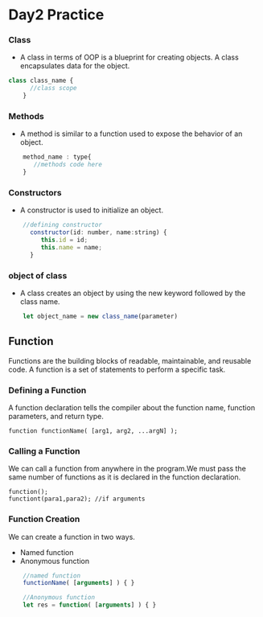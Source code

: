 # Day2 Practice

### Class 
* A class in terms of OOP is a blueprint for creating objects. A class encapsulates data for the object.
```JavaSCript 
class class_name { 
      //class scope 
    }
```
### Methods
* A method is similar to a function used to expose the behavior of an object.
```JavaSCript 
    method_name : type{
       //methods code here
    }
```
### Constructors
* A constructor is used to initialize an object. 
```JavaScript
    //defining constructor   
      constructor(id: number, name:string) {   
         this.id = id;  
         this.name = name;  
      } 
```
### object of class
* A class creates an object by using the new keyword followed by the class name.
```JavaScript
    let object_name = new class_name(parameter) 
```

## Function

   Functions are the building blocks of readable, maintainable, and reusable code. A function is a set of statements to perform a specific task.

   ### 	Defining a Function
   A function declaration tells the compiler about the function name, function parameters, and return type.

    function functionName( [arg1, arg2, ...argN] );   

   ### Calling a Function
   We can call a function from anywhere in the program.We must pass the same number of functions as it is declared in the function declaration.

    function();
    functiont(para1,para2); //if arguments

   ### Function Creation
   We can create a function in two ways. 
   - Named function
   - Anonymous function
```JavaScript
    //named function
    functionName( [arguments] ) { }  

    //Anonymous function
    let res = function( [arguments] ) { }  
```
